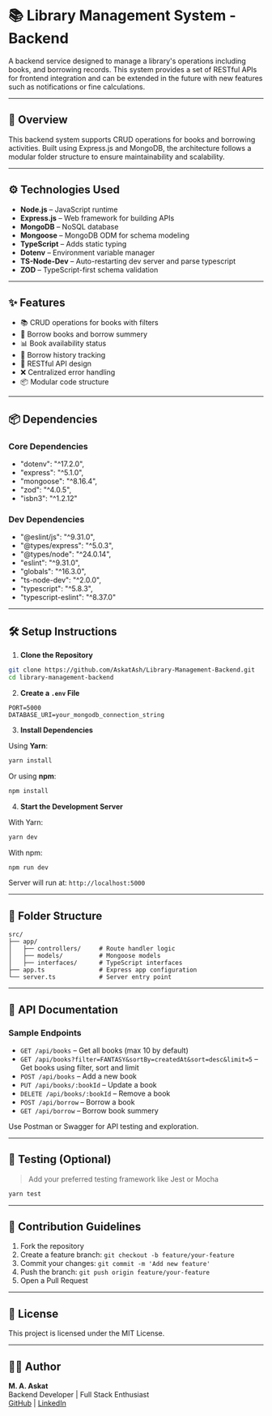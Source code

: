 # 📚 Library Management System - Backend

A backend service designed to manage a library's operations including books, and borrowing records. This system provides a set of RESTful APIs for frontend integration and can be extended in the future with new features such as notifications or fine calculations.

---

## 🚀 Overview

This backend system supports CRUD operations for books and borrowing activities. Built using Express.js and MongoDB, the architecture follows a modular folder structure to ensure maintainability and scalability.

---

## ⚙️ Technologies Used

- **Node.js** – JavaScript runtime
- **Express.js** – Web framework for building APIs
- **MongoDB** – NoSQL database
- **Mongoose** – MongoDB ODM for schema modeling
- **TypeScript** – Adds static typing
- **Dotenv** – Environment variable manager
- **TS-Node-Dev** – Auto-restarting dev server and parse typescript
- **ZOD** – TypeScript-first schema validation

---

## ✨ Features

- 📚 CRUD operations for books with filters
- 📖 Borrow books and borrow summery
- 📊 Book availability status
- 🧾 Borrow history tracking
- 🚀 RESTful API design
- ❌ Centralized error handling
- 📦 Modular code structure

---

## 📦 Dependencies

### Core Dependencies

- "dotenv": "^17.2.0",
- "express": "^5.1.0",
- "mongoose": "^8.16.4",
- "zod": "^4.0.5",
- "isbn3": "^1.2.12"

### Dev Dependencies

- "@eslint/js": "^9.31.0",
- "@types/express": "^5.0.3",
- "@types/node": "^24.0.14",
- "eslint": "^9.31.0",
- "globals": "^16.3.0",
- "ts-node-dev": "^2.0.0",
- "typescript": "^5.8.3",
- "typescript-eslint": "^8.37.0"

---

## 🛠️ Setup Instructions

1. **Clone the Repository**

```bash
git clone https://github.com/AskatAsh/Library-Management-Backend.git
cd library-management-backend
```

2. **Create a `.env` File**

```env
PORT=5000
DATABASE_URI=your_mongodb_connection_string
```

3. **Install Dependencies**

Using **Yarn**:

```bash
yarn install
```

Or using **npm**:

```bash
npm install
```

4. **Start the Development Server**

With Yarn:

```bash
yarn dev
```

With npm:

```bash
npm run dev
```

Server will run at: `http://localhost:5000`

---

## 📁 Folder Structure

```
src/
├── app/
│   ├── controllers/     # Route handler logic
│   ├── models/          # Mongoose models
│   ├── interfaces/      # TypeScript interfaces
├── app.ts               # Express app configuration
└── server.ts            # Server entry point
```

---

## 📘 API Documentation

### Sample Endpoints

- `GET /api/books` – Get all books (max 10 by default)
- `GET /api/books?filter=FANTASY&sortBy=createdAt&sort=desc&limit=5` – Get books using filter, sort and limit
- `POST /api/books` – Add a new book
- `PUT /api/books/:bookId` – Update a book
- `DELETE /api/books/:bookId` – Remove a book
- `POST /api/borrow` – Borrow a book
- `GET /api/borrow` – Borrow book summery

Use Postman or Swagger for API testing and exploration.

---

## 🧪 Testing (Optional)

> Add your preferred testing framework like Jest or Mocha

```bash
yarn test
```

---

## 🤝 Contribution Guidelines

1. Fork the repository
2. Create a feature branch: `git checkout -b feature/your-feature`
3. Commit your changes: `git commit -m 'Add new feature'`
4. Push the branch: `git push origin feature/your-feature`
5. Open a Pull Request

---

## 📄 License

This project is licensed under the MIT License.

---

## 👨‍💻 Author

**M. A. Askat**  
Backend Developer | Full Stack Enthusiast  
[GitHub](https://github.com/AskatAsh) | [LinkedIn](https://linkedin.com/in/m-a-askat)
